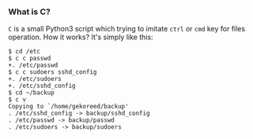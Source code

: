 ### What is C?

`C` is a small Python3 script which trying to imitate `ctrl` or `cmd` key for files operation. How it works? It's simply like this:

```shell
$ cd /etc
$ c c passwd
+. /etc/passwd
$ c c sudoers sshd_config
+. /etc/sudoers
+. /etc/sshd_config
$ cd ~/backup
$ c v
Copying to `/home/gekoreed/backup'
. /etc/sshd_config -> backup/sshd_config
. /etc/passwd -> backup/passwd
. /etc/sudoers -> backup/sudoers
``````
